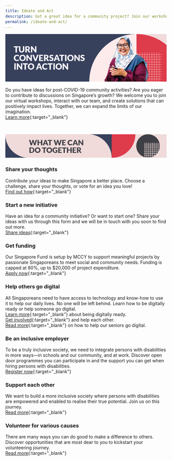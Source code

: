 ```yaml
---
title: Ideate and Act
description: Got a great idea for a community project? Join our workshops, interact with our team, and create solutions together. Find out more.
permalink: /ideate-and-act/
---
```


![Turn conversations into action](/images/ideate-act-header-1.jpg)

Do you have ideas for post-COVID-19 community activities? Are you eager to contribute to discussions on Singapore’s growth? We welcome you to join our virtual workshops, interact with our team, and create solutions that can positively impact lives. Together, we can expand the limits of our imagination.  
[Learn more](https://www.ideas.gov.sg/home){:target="_blank"}

&nbsp;

![What we can do together](/images/ideate-act-header-2.jpg)

### Share your thoughts

Contribute your ideas to make Singapore a better place. Choose a challenge, share your thoughts, or vote for an idea you love!   
[Find out how](https://www.ideas.gov.sg/challenges){:target="_blank"}

### Start a new initiative

Have an idea for a community initiative? Or want to start one? Share your ideas with us through this form and we will be in touch with you soon to find out more.  
[Share ideas](https://form.gov.sg/#!/5e3b868988573300116ca38a){:target="_blank"}

### Get funding

Our Singapore Fund is setup by MCCY to support meaningful projects by passionate Singaporeans to meet social and community needs. Funding is capped at 80%, up to $20,000 of project expenditure.  
[Apply now](https://www.sg/oursingaporefund/getting-started){:target="_blank"}

### Help others go digital

All Singaporeans need to have access to technology and know-how to use it to help our daily lives. No one will be left behind. Learn how to be digitally ready or help someone go digital.  
[Learn more](https://www.mci.gov.sg/en/portfolios/digital-readiness/get-digitally-ready){:target="_blank"} about being digitally ready.  
[Get involved](https://www.mci.gov.sg/en/portfolios/digital-readiness/get-involved){:target="_blank"} and help each other.  
[Read more](https://www.gov.sg/article/how-to-help-the-seniors-in-your-family-go-digital){:target="_blank"} on how to help our seniors go digital.

### Be an inclusive employer

To be a truly inclusive society, we need to integrate persons with disabilities in more ways—in schools and our community, and at work. Discover open door programmes you can participate in and the support you can get when hiring persons with disabilities.   
[Register now](https://employment.sgenable.sg/employers/open-door-programme/){:target="_blank"}

### Support each other

We want to build a more inclusive society where persons with disabilities are empowered and enabled to realise their true potential. Join us on this journey.  
[Read more](https://www.sgenable.sg/Pages/Home.aspx){:target="_blank"}

### Volunteer for various causes

There are many ways you can do good to make a difference to others. Discover opportunities that are most dear to you to kickstart your volunteering journey.  
[Read more](https://volunteer.sg){:target="_blank"}